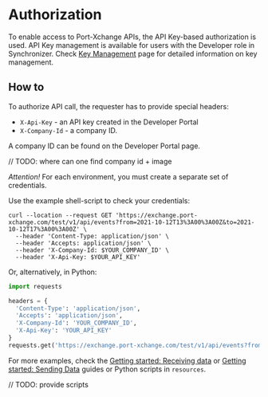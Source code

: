 # Authorization

To enable access to Port-Xchange APIs, the API Key-based authorization is used.
API Key management is available for users with the Developer role in Synchronizer. 
Check [Key Management](/key-management.md) page for detailed information on key management.

## How to

To authorize API call, the requester has to provide special headers:

- `X-Api-Key` - an API key created in the Developer Portal
- `X-Company-Id` - a company ID.

A company ID can be found on the Developer Portal page.

// TODO: where can one find company id + image

*Attention!* 
For each environment, you must create a separate set of credentials.

Use the example shell-script to check your credentials:

```shell
curl --location --request GET 'https://exchange.port-xchange.com/test/v1/api/events?from=2021-10-12T13%3A00%3A00Z&to=2021-10-12T17%3A00%3A00Z' \
  --header 'Content-Type: application/json' \ 
  --header 'Accepts: application/json' \
  --header 'X-Company-Id: $YOUR_COMPANY_ID' \
  --header 'X-Api-Key: $YOUR_API_KEY'
```

Or, alternatively, in Python:

```python
import requests

headers = {
  'Content-Type': 'application/json',
  'Accepts': 'application/json',
  'X-Company-Id': 'YOUR_COMPANY_ID',
  'X-Api-Key': 'YOUR_API_KEY'
}
requests.get('https://exchange.port-xchange.com/test/v1/api/events?from=2021-10-12T13%3A00%3A00Z&to=2021-10-12T17%3A00%3A00Z', headers = headers)
```

For more examples, check the [Getting started: Receiving data](/receiving-data/index.md) or [Getting started: Sending Data](/sending-data/index.md) guides or Python scripts in `resources`.

// TODO: provide scripts
